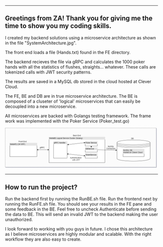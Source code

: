 ----------------------------------------------------------------------------------
Greetings from ZA! Thank you for giving me the time to show you my coding skills.
----------------------------------------------------------------------------------
I created my backend solutions using a microservice architecture as shown in the file "SystemArchitecture.jpg".

The front end loads a file (Hands.txt) found in the FE directory.

The backend recieves the file via gRPC and calculates the 1000 poker hands with all the statistics of flushes, straights... whatever.
These calls are tokenized calls with JWT security patterns.

The results are saved in a MySQL db stored in the cloud hosted at Clever Cloud.

The FE, BE and DB are in true microservice architecture. The BE is composed of a cluseter of 'logical' microservices that can easily be decoupled into a new microservice.


All microservices are backed with Golangs testing framework. The frame work was implemented with the Poker Service (Poker_test.go)

![Image description](./SystemsDiagram.jpg)

------------------------
How to run the project?
------------------------
Run the backend first by running the RunBE.sh file.
Run the frontend next by running the RunFE.sh file.
You should see your results in the FE pane and some feedback in the BE.
Feel free to uncheck Authenticate before sending the data to BE. This will send an invalid JWT to the backend making the user unauthorized.

I look forward to working with you guys in future. I chose this architecture as I believe microservices are highly modular and scalable. With the right workflow they are also easy to create.
